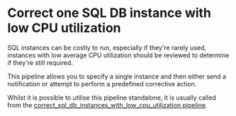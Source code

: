 # Correct one SQL DB instance with low CPU utilization

SQL instances can be costly to run, especially if they're rarely used, instances with low average CPU utilization should be reviewed to determine if they're still required.

This pipeline allows you to specify a single instance and then either send a notification or attempt to perform a predefined corrective action.

Whilst it is possible to utilise this pipeline standalone, it is usually called from the [correct_sql_db_instances_with_low_cpu_utilization pipeline](https://hub.flowpipe.io/mods/turbot/gcp_thrifty/pipelines/gcp_thrifty.pipeline.correct_sql_db_instances_with_low_cpu_utilization).